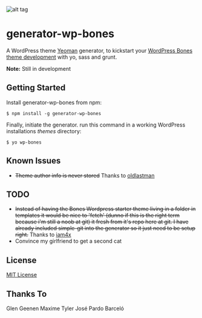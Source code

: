 ![alt tag](https://raw.github.com/0dp/generator-wp-bones/master/header.png)

# generator-wp-bones

A WordPress theme [Yeoman](http://yeoman.io) generator, to kickstart your [WordPress Bones
theme development](https://github.com/eddiemachado/bones) with yo, sass and grunt.

**Note:** Still in development


## Getting Started


Install generator-wp-bones from npm:

```
$ npm install -g generator-wp-bones
```

Finally, initiate the generator. run this command in
a working WordPress installations *themes* directory:

```
$ yo wp-bones
```

## Known Issues

* ~~Theme author info is never stored~~ Thanks to [oldlastman](https://github.com/oldlastman) 

## TODO


*   ~~Instead of having the Bones Wordpress starter theme living in a folder in templates it would be nice to 'fetch' (dunno if this is the right term because i'm still a noob at git) it fresh from it's repo here at git. I have already included simple-git into the generator so it just need to be setup right.~~ Thanks to [iam4x](https://github.com/iam4x) 
*   Convince my girlfriend to get a second cat


## License

[MIT License](http://en.wikipedia.org/wiki/MIT_License)


## Thanks To
Glen Geenen
Maxime Tyler
José Pardo Barceló

